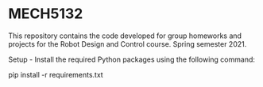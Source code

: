 # MECH5132
This repository contains the code developed for group homeworks and projects for the Robot Design and Control course. Spring semester 2021.

Setup - Install the required Python packages using the following command:

pip install -r requirements.txt
